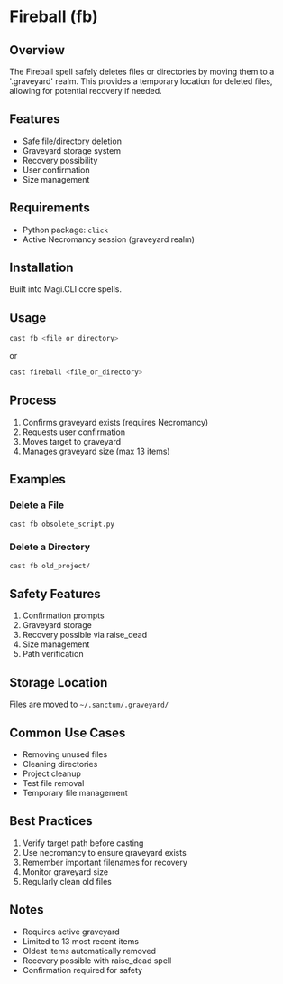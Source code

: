 # Fireball (fb)

## Overview
The Fireball spell safely deletes files or directories by moving them to a '.graveyard' realm. This provides a temporary location for deleted files, allowing for potential recovery if needed.

## Features
- Safe file/directory deletion
- Graveyard storage system
- Recovery possibility
- User confirmation
- Size management

## Requirements
- Python package: `click`
- Active Necromancy session (graveyard realm)

## Installation
Built into Magi.CLI core spells.

## Usage
```bash
cast fb <file_or_directory>
```
or
```bash
cast fireball <file_or_directory>
```

## Process
1. Confirms graveyard exists (requires Necromancy)
2. Requests user confirmation
3. Moves target to graveyard
4. Manages graveyard size (max 13 items)

## Examples

### Delete a File
```bash
cast fb obsolete_script.py
```

### Delete a Directory
```bash
cast fb old_project/
```

## Safety Features
1. Confirmation prompts
2. Graveyard storage
3. Recovery possible via raise_dead
4. Size management
5. Path verification

## Storage Location
Files are moved to `~/.sanctum/.graveyard/`

## Common Use Cases
- Removing unused files
- Cleaning directories
- Project cleanup
- Test file removal
- Temporary file management

## Best Practices
1. Verify target path before casting
2. Use necromancy to ensure graveyard exists
3. Remember important filenames for recovery
4. Monitor graveyard size
5. Regularly clean old files

## Notes
- Requires active graveyard
- Limited to 13 most recent items
- Oldest items automatically removed
- Recovery possible with raise_dead spell
- Confirmation required for safety